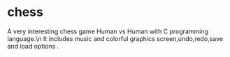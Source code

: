 # chess
 A very interesting chess game Human vs Human with C programming language.\n
It includes music and colorful graphics screen,undo,redo,save and load options .
